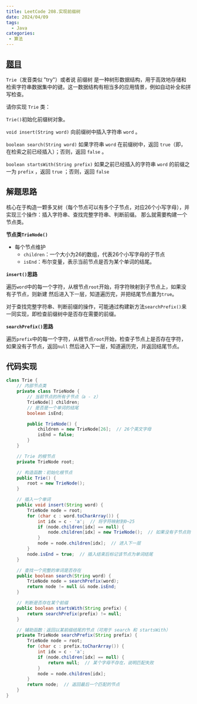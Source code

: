 ```yaml
---
title: LeetCode 208.实现前缀树
date: 2024/04/09
tags:
  - Java
categories:
 - 算法
---
```



## [题目](https://leetcode.cn/problems/implement-trie-prefix-tree/?envType=study-plan-v2&envId=top-100-liked)

`Trie`（发音类似 "try"）或者说 前缀树 是一种树形数据结构，用于高效地存储和检索字符串数据集中的键。这一数据结构有相当多的应用情景，例如自动补全和拼写检查。

请你实现 `Trie` 类：

`Trie()`初始化前缀树对象。

`void insert(String word)` 向前缀树中插入字符串 `word` 。

`boolean search(String word)` 如果字符串 `word` 在前缀树中，返回 `true`（即，在检索之前已经插入）；否则，返回 `false` 。

`boolean startsWith(String prefix)` 如果之前已经插入的字符串 `word` 的前缀之一为 `prefix` ，返回 `true` ；否则，返回 `false`

## 解题思路
核心在于构造一颗多叉树（每个节点可以有多个子节点，对应26个小写字母），并实现三个操作：插入字符串、查找完整字符串、判断前缀。
那么就需要构建一个节点类。

**节点类`TrieNode()`**

- 每个节点维护
    - `children`：一个大小为26的数组，代表26个小写字母的子节点
    - `isEnd`：布尔变量，表示当前节点是否为某个单词的结尾。

**`insert()`思路**

遍历`word`中的每一个字符，从根节点`root`开始，将字符映射到子节点上，如果没有子节点，则新建
然后进入下一层，知道遍历完，并把结尾节点置为`true`。

对于查找完整字符串、判断前缀的操作，可能通过构建新方法`searchPrefix()`来一同实现，即检查前缀树中是否存在需要的前缀。

**`searchPrefix()`思路**

遍历`prefix`中的每一个字符，从根节点`root`开始，检查子节点上是否存在字符，如果没有子节点，返回`null`
然后进入下一层，知道遍历完，并返回结尾节点。

## 代码实现

```java
class Trie {
    // 内部节点类
    private class TrieNode {
        // 当前节点的所有子节点（a - z）
        TrieNode[] children;
        // 是否是一个单词的结尾
        boolean isEnd;

        public TrieNode() {
            children = new TrieNode[26];  // 26个英文字母
            isEnd = false;
        }
    }

    // Trie 的根节点
    private TrieNode root;

    // 构造函数：初始化根节点
    public Trie() {
        root = new TrieNode();
    }

    // 插入一个单词
    public void insert(String word) {
        TrieNode node = root;
        for (char c : word.toCharArray()) {
            int idx = c - 'a';  // 将字符映射到0~25
            if (node.children[idx] == null) {
                node.children[idx] = new TrieNode();  // 如果没有子节点则新建
            }
            node = node.children[idx];  // 进入下一层
        }
        node.isEnd = true;  // 插入结束后标记该节点为单词结尾
    }

    // 查找一个完整的单词是否存在
    public boolean search(String word) {
        TrieNode node = searchPrefix(word);
        return node != null && node.isEnd;
    }

    // 判断是否存在某个前缀
    public boolean startsWith(String prefix) {
        return searchPrefix(prefix) != null;
    }

    // 辅助函数：返回以某前缀结尾的节点（可用于 search 和 startsWith）
    private TrieNode searchPrefix(String prefix) {
        TrieNode node = root;
        for (char c : prefix.toCharArray()) {
            int idx = c - 'a';
            if (node.children[idx] == null) {
                return null;  // 某个字母不存在，说明匹配失败
            }
            node = node.children[idx];
        }
        return node;  // 返回最后一个匹配的节点
    }
}
```
